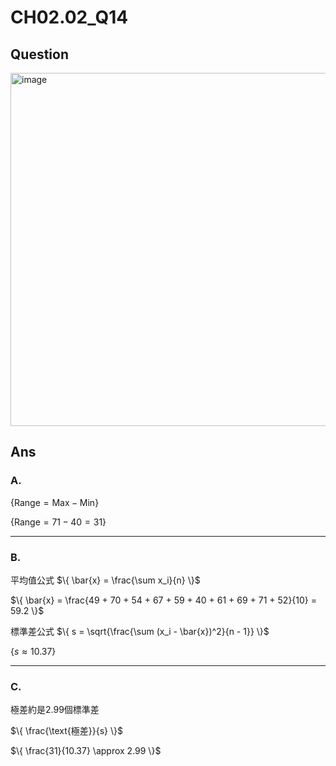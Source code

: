 # CH02.02_Q14

## Question
<img width="565" alt="image" src="https://github.com/user-attachments/assets/955b2e1b-fba9-4811-908d-8bfb2a983c26">

## Ans
### A.

$\{
\text{Range} = \text{Max} - \text{Min}
\}$

$\{
\text{Range} = 71 - 40 = 31
\}$

---

### B.  

平均值公式
$\{
\bar{x} = \frac{\sum x_i}{n}
\}$

$\{
\bar{x} = \frac{49 + 70 + 54 + 67 + 59 + 40 + 61 + 69 + 71 + 52}{10} = 59.2
\}$

標準差公式
$\{
s = \sqrt{\frac{\sum (x_i - \bar{x})^2}{n - 1}}
\}$

$\{
s \approx 10.37
\}$

---

### C.  
極差約是2.99個標準差  

$\{
\frac{\text{極差}}{s}
\}$

$\{
\frac{31}{10.37} \approx 2.99
\}$


